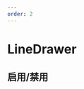 ```yaml
---
order: 2
---
```


# LineDrawer

## 启用/禁用

<code src="./drawer/line/start.tsx" compact="true"></code>
